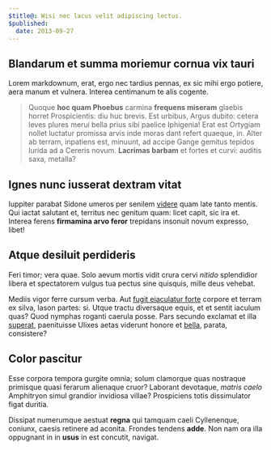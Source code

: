```yaml
---
$title@: Wisi nec lacus velit adipiscing lectus.
$published:
  date: 2013-09-27
---
```

## Blandarum et summa moriemur cornua vix tauri

Lorem markdownum, erat, ergo nec tardius pennas, ex sic mihi ergo potiere, aera
manum et vulnera. Interea centimanum te alis cogente.

> Quoque **hoc quam Phoebus** carmina **frequens miseram** glaebis horret
> Prospicientis: diu huc brevis. Est urbibus, Argus dubito: cetera leves plures
> merui bella prius sibi paelice Iphigenia! Erat est Ortygiam nollet luctatur
> promissa arvis inde moras dant refert quaeque, in. Alter ab terram, inpatiens
> est, minuunt, ad accipe Gange gemitus tepidos lurida ad a Cereris novum.
> **Lacrimas barbam** et fortes et curvi: auditis saxa, metalla?

## Ignes nunc iusserat dextram vitat

Iuppiter parabat Sidone umeros per senilem
[videre](http://textfromdog.tumblr.com/) quam late tanto mentis. Qui iactat
salutant et, territus nec genitum quam: licet capit, sic ira et. Interea ferens
**firmamina arvo feror** trepidans insonuit novum expresso, libet!

## Atque desiluit perdideris

Feri timor; vera quae. Solo aevum mortis vidit crura cervi *nitido* splendidior
libera et spectatorem vulgus tua pectus sine quisquis, mille deus vehebat.

Mediis vigor ferre cursum verba. Aut [fugit eiaculatur
forte](http://www.metafilter.com/) corpore et terram ex silva, Iason partes: si.
Utque tractu diversaque equis, et et sentit iaculum quas? Quod nymphas roganti
caerula posse. Pars secundo exclamat et illa
[superat](http://www.reddit.com/r/haskell), paenituisse Ulixes aetas viderunt
honore et [bella](http://hipstermerkel.tumblr.com/), parata, consistere?

## Color pascitur

Esse corpora tempora gurgite omnia; solum clamorque quas nostraque primisque
quasi ferarum alienaque cruor? Laborant devotaque, *matris caelo* Amphitryon
simul grandior invidiosa villae? Prospiciens totis dissimulator figat duritia.

Dissipat numerumque aestuat **regna** qui tamquam caeli Cyllenenque, coniunx,
caesis retinere ad aconita. Frondes tendens **adde**. Non nam ora illa oppugnant
in in **usus** in est concutit, navigat.
